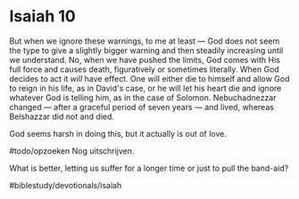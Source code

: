 # Isaiah 10 
But when we ignore these warnings, to me at least — God does not seem the type to give a slightly bigger warning and then steadily increasing until we understand. 
No, when we have pushed the limits, God comes with His full force and causes death, figuratively or sometimes literally.
When God decides to act it *will* have effect. One will either die to himself and allow God to reign in his life, as in David's case, or he will let his heart die and ignore whatever God is telling him, as in the case of Solomon. 
Nebuchadnezzar changed — after a graceful period of seven years — and lived, whereas Belshazzar did not and died.  

God seems harsh in doing this, but it actually is out of love. 

#todo/opzoeken Nog uitschrijven. 

What is better, letting us suffer for a longer time or just to pull the band-aid? 

#biblestudy/devotionals/isaiah